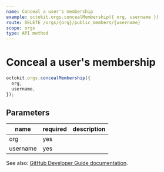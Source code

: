 ```yaml
---
name: Conceal a user's membership
example: octokit.orgs.concealMembership({ org, username })
route: DELETE /orgs/{org}/public_members/{username}
scope: orgs
type: API method
---
```


# Conceal a user's membership

```js
octokit.orgs.concealMembership({
  org,
  username,
});
```

## Parameters

<table>
  <thead>
    <tr>
      <th>name</th>
      <th>required</th>
      <th>description</th>
    </tr>
  </thead>
  <tbody>
    <tr><td>org</td><td>yes</td><td>

</td></tr>
<tr><td>username</td><td>yes</td><td>

</td></tr>
  </tbody>
</table>

See also: [GitHub Developer Guide documentation](https://developer.github.com/v3/orgs/members/#conceal-a-users-membership).
